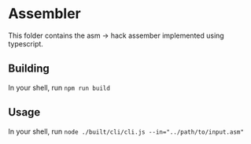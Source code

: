 # Assembler

This folder contains the asm -> hack assember implemented using typescript.

## Building

In your shell, run `npm run build`

## Usage

In your shell, run `node ./built/cli/cli.js --in="../path/to/input.asm"`
